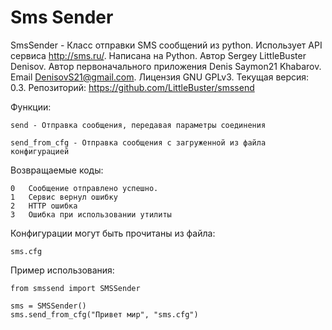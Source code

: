 Sms Sender
==================================

SmsSender - Класс отправки SMS сообщений из python. Использует API сервиса http://sms.ru/.
Написана на Python.
Автор Sergey LittleBuster Denisov.
Автор первоначального приложения Denis Saymon21 Khabarov.
Email DenisovS21@gmail.com.
Лицензия GNU GPLv3.
Текущая версия: 0.3.
Репозиторий: https://github.com/LittleBuster/smssend

Функции:

````
send - Отправка сообщения, передавая параметры соединения

send_from_cfg - Отправка сообщения с загруженной из файла конфигурацией
````

Возвращаемые коды:

````
0	Сообщение отправлено успешно.
1 	Сервис вернул ошибку
2	HTTP ошибка
3	Ошибка при использовании утилиты
````


Конфигурации могут быть прочитаны из файла:
````
sms.cfg
````

Пример использования:

````
from smssend import SMSSender

sms = SMSSender()
sms.send_from_cfg("Привет мир", "sms.cfg")
````

